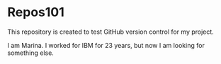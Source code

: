 # Repos101
This repository is created to test GitHub version control for my project.

I am Marina.
I worked for IBM for 23 years, but now I am looking for something else.
